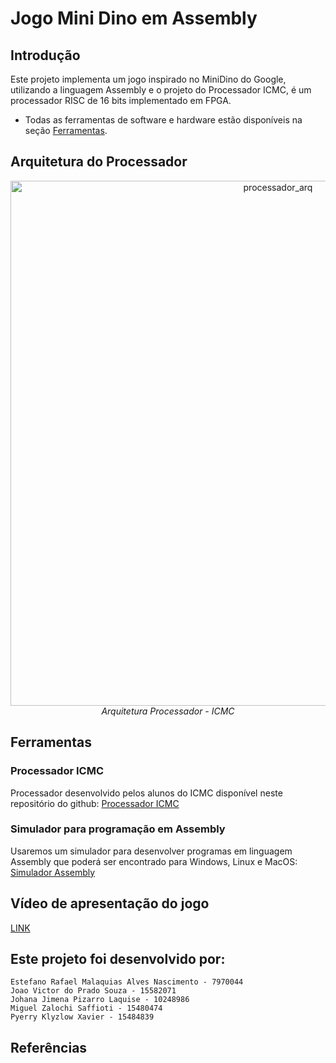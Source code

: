 # Jogo Mini Dino em Assembly
## Introdução
Este projeto implementa um jogo inspirado no MiniDino do Google, utilizando a linguagem Assembly e o projeto do Processador ICMC, é um processador RISC de 16 bits implementado em FPGA.
- Todas as ferramentas de software e hardware estão disponíveis na seção [Ferramentas](#ferramentas). 



<!--  ## Funcionalidades -->

 
## Arquitetura do Processador

<p align="center">
<img width="840" alt="processador_arq" src="https://github.com/user-attachments/assets/c6f19ce2-3dc2-4349-85d0-7430eefe6bb5">
  <br>
  <em> Arquitetura Processador - ICMC</em>
</p>


## Ferramentas

### Processador ICMC
Processador desenvolvido pelos alunos do ICMC disponível neste repositório do github:
[Processador ICMC](https://github.com/simoesusp/Processador-ICMC)


### Simulador para programação em Assembly
Usaremos um simulador para desenvolver programas em linguagem Assembly que poderá ser encontrado para Windows, Linux e MacOS:
[Simulador Assembly](https://github.com/simoesusp/Processador-ICMC/blob/master/Install_Packages/)


<!--  ## Manual / Como jogar?-->






## Vídeo de apresentação do jogo
[LINK](https://www.youtube.com/watch?v=99vnJe5I2CA)



## Este projeto foi desenvolvido por:
```
Estefano Rafael Malaquias Alves Nascimento - 7970044
Joao Victor do Prado Souza - 15582071
Johana Jimena Pizarro Laquise - 10248986
Miguel Zalochi Saffioti - 15480474
Pyerry Klyzlow Xavier - 15484839
```

## Referências
